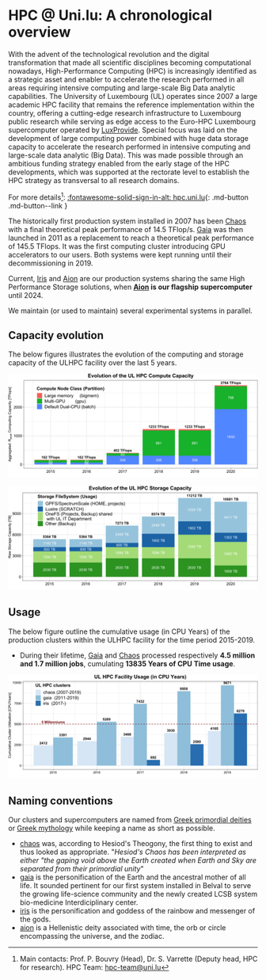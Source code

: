 # HPC @ Uni.lu: A chronological overview

With the advent of the technological revolution and the digital transformation that made all scientific disciplines becoming computational nowadays, High-Performance Computing (HPC) is increasingly identified as a strategic asset and enabler to accelerate the research performed in all areas requiring intensive computing and large-scale Big Data analytic capabilities.
The University of Luxembourg (UL) operates since 2007 a large academic HPC facility that remains the reference implementation within the country, offering a cutting-edge research infrastructure to Luxembourg public research while serving as edge access to the Euro-HPC Luxembourg supercomputer operated by [LuxProvide](http://www.lxp.lu).
Special focus was laid on the development of large computing power combined with huge data storage capacity to accelerate the research performed in intensive computing and large-scale data analytic (Big Data).
This was made possible through an ambitious funding strategy enabled from the early stage of the HPC developments, which was supported at the rectorate level to establish the HPC strategy as transversal to all research domains.

For more details[^1]: [:fontawesome-solid-sign-in-alt: hpc.uni.lu](#){: .md-button .md-button--link }

[^1]: Main contacts: Prof. P. Bouvry (Head), Dr. S. Varrette (Deputy head, HPC for research). HPC Team: [hpc-team@uni.lu](mailto:hpc-team@uni.lu)

The historically first production system installed in 2007 has been [Chaos](https://hpc.uni.lu/systems/chaos/) with a final theoretical peak performance of 14.5 TFlop/s.
[Gaia](https://hpc.uni.lu/systems/gaia/) was then launched in 2011 as a replacement to reach a theoretical peak performance of 145.5 TFlops. It was the first computing cluster introducing GPU accelerators to our users.
Both systems were kept running until their decommissioning in 2019.

Current, [Iris](iris/index.md) and [Aion](aion/index.md) are our production systems sharing the same High Performance Storage solutions, when __[Aion](aion/index.md) is our flagship supercomputer__ until 2024.

We maintain (or used to maintain) several experimental systems in parallel.

## Capacity evolution

The below figures illustrates the evolution of the computing and storage capacity of the ULHPC facility over the last 5 years.

![](../images/plots/plot_compute_capacity_yearly_evolution.png)

![](../images/plots/plot_storage_capacity_yearly_evolution.png)


## Usage

The below figure outline the cumulative usage (in CPU Years) of the production clusters within the ULHPC facility for the time period 2015-2019.

* During their lifetime, [Gaia](https://hpc.uni.lu/systems/gaia/) and [Chaos](https://hpc.uni.lu/systems/chaos/) processed respectively **4.5 million and 1.7 million jobs**, cumulating **13835 Years of CPU Time usage**.

![](../images/plots/plot_ulhpc_cluster_utilization.png)




## Naming conventions

Our clusters and supercomputers are named from [Greek primordial deities](https://en.wikipedia.org/wiki/Greek_primordial_deities) or [Greek mythology](https://en.wikipedia.org/wiki/Greek_mythology) while keeping a name as short as possible.

* [chaos](https://en.wikipedia.org/wiki/Chaos_(cosmogony)#Greco-Roman_tradition) was, according to Hesiod's Theogony, the first thing to exist and thus looked as appropriate.  "_Hesiod's Chaos has been interpreted as either "the gaping void above the Earth created when Earth and Sky are separated from their primordial unity_"
* [gaia](https://en.wikipedia.org/wiki/Gaia) is the personification of the Earth and the ancestral mother of all life. It sounded pertinent for our first system installed in Belval to serve the growing life-science community and the newly created LCSB system bio-medicine Interdiciplinary center.
* [iris](https://en.wikipedia.org/wiki/Iris_(mythology)) is the personification and goddess of the rainbow and messenger of the gods.
* [aion](https://en.wikipedia.org/wiki/Aion_(deity)) is a Hellenistic deity associated with time, the orb or circle encompassing the universe, and the zodiac.
